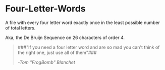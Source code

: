 # Four-Letter-Words
A file with every four letter word exactly once in the least possible number of total letters. 

Aka, the De Bruijn Sequence on 26 characters of order 4.

>###"If you need a four letter word and are so mad you can't think of the right one, just use all of them"###
>
>*-Tom "FrogBomb" Blanchet*
